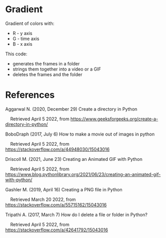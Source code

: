 # Gradient
Gradient of colors with: 
* R - y axis 
* G - time axis 
* B - x axis

This code:
* generates the frames in a folder
* strings them together into a video or a GIF
* deletes the frames and the folder

# References

Aggarwal N. (2020, December 29) Create a directory in Python

&nbsp;&nbsp;&nbsp;&nbsp;Retrieved April 5 2022, from https://www.geeksforgeeks.org/create-a-directory-in-python/

BoboDraph (2017, July 6) How to make a movie out of images in python

&nbsp;&nbsp;&nbsp;&nbsp;Retrieved April 5 2022, from https://stackoverflow.com/a/44948030/15043016

Driscoll M. (2021, June 23) Creating an Animated GIF with Python

&nbsp;&nbsp;&nbsp;&nbsp;Retrieved April 5 2022, from https://www.blog.pythonlibrary.org/2021/06/23/creating-an-animated-gif-with-python/

Gashler M. (2019, April 16) Creating a PNG file in Python

&nbsp;&nbsp;&nbsp;&nbsp;Retrieved March 20 2022, from https://stackoverflow.com/a/55715162/15043016

Tripathi A. (2017, March 7) How do I delete a file or folder in Python?

&nbsp;&nbsp;&nbsp;&nbsp;Retrieved April 5 2022, from https://stackoverflow.com/a/42641792/15043016
